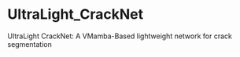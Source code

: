 # UltraLight_CrackNet
UltraLight CrackNet: A VMamba-Based lightweight network for crack segmentation
